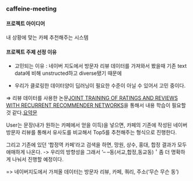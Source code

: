 ### caffeine-meeting

#### 프로젝트 아이디어
내 상황에 맞는 카페 추천해주는 시스템

#### 프로젝트 주제 선정 이유

- 고민되는 이유 : 네이버 지도에서 방문자 리뷰 데이터를 가져와서 봤을때  기존 text data에 비해 unstructed하고 diverse됐기 때문에

- 우리가 클로링한 데이터양이 딥러닝이 필요한 수준이 아닐 수 있어서 고민 중이다.

 ⇒ 리뷰 데이터를 사용한 논문[JOINT TRAINING OF RATINGS AND REVIEWS WITH
RECURRENT RECOMMENDER NETWORKS](https://openreview.net/pdf?id=Bkv9FyHYx)을 통해서 내용 학습이 필요할 것 같다.[요약문](https://github.com/edenLee94/caffeine-meeting/blob/main/review_rating/Readme.md)

User는 문장(내가 원하는 카페에서 얻을 이득)을 넣으면,
카페의 기존에 작성된 네이버 방문자 리뷰를 통해서 유사도를 비교해서 Top5를 추천해주는 형식으로 진행한다. 

그리고 기존에 있던 ‘합정역 카페’라고 검색을 하면, 망원, 상수, 홍대, 합정 결과가 모두 애매하게 나온다. -> 우리의 방향성을 그래서 ‘– –동(서교,합정,동교동)＇좀 더 명확하게 나눠서 진행할 예정이다. 

=> 네이버지도에서 가져올 데이터는 방문자 리뷰, 카페, 쿼리, 주소(‘무슨 무슨 동’)
